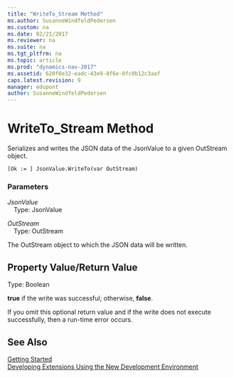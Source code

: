 ```yaml
---
title: "WriteTo_Stream Method"
ms.author: SusanneWindfeldPedersen
ms.custom: na
ms.date: 02/21/2017
ms.reviewer: na
ms.suite: na
ms.tgt_pltfrm: na
ms.topic: article
ms.prod: "dynamics-nav-2017"
ms.assetid: 620f0e32-eadc-43e9-8f6e-8fc0b12c3aaf
caps.latest.revision: 9
manager: edupont
author: SusanneWindfeldPedersen
---
```


# WriteTo_Stream Method

Serializes and writes the JSON data of the JsonValue to a given OutStream object.

```
[Ok := ] JsonValue.WriteTo(var OutStream)
```

### Parameters
*JsonValue*  
&emsp;Type: JsonValue

*OutStream*  
&emsp;Type: OutStream

The OutStream object to which the JSON data will be written.

## Property Value/Return Value
Type: Boolean

**true** if the write was successful; otherwise, **false**.

If you omit this optional return value and if the write does not execute successfully, then a run-time error occurs.

## See Also
[Getting Started](newdev-get-started.md)  
[Developing Extensions Using the New Development Environment](newdev-dev-overview.md)
